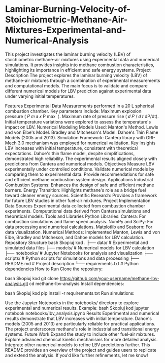 # Laminar-Burning-Velocity-of-Stoichiometric-Methane-Air-Mixtures-Experimental-and-Numerical-Analysis
This project investigates the laminar burning velocity (LBV) of stoichiometric methane-air mixtures using experimental data and numerical simulations. It provides insights into methane combustion characteristics, highlighting its importance in efficient and safe energy systems.
Project Description
The project explores the laminar burning velocity (LBV) of methane-air mixtures through a combination of experimental measurements and computational models. The main focus is to validate and compare different numerical models for LBV prediction against experimental data under varying initial temperatures.

Features
Experimental Data
Measurements performed in a 20 L spherical combustion chamber.
Key parameters include:
Maximum explosion pressure (
𝑃
𝑚
𝑎
𝑥
P 
max
​
 ).
Maximum rate of pressure rise (
𝑑
𝑃
/
𝑑
𝑡
dP/dt).
Initial temperature variations were explored to assess the temperature's impact on LBV.
Numerical Modeling
Models Used:
Manton's Method.
Lewis and von Elbe's Model.
Bradley and Mitcheson's Model.
Dahoe's Thin Flame Models (2005 and 2013).
Simulation Framework:
Cantera library with GRI-Mech 3.0 mechanism was employed for numerical validation.
Key Insights
LBV increases with initial temperature, consistent with theoretical expectations.
Dahoe's thin flame model, despite simplifications, demonstrated high reliability.
The experimental results aligned closely with predictions from Cantera and numerical models.
Objectives
Measure LBV experimentally under controlled conditions.
Validate numerical models by comparing them to experimental data.
Provide recommendations for safe and efficient methane combustion system design.
Applications
Industrial Combustion Systems:
Enhances the design of safe and efficient methane burners.
Energy Transition:
Highlights methane's role as a bridge fuel toward cleaner energy sources.
Scientific Research:
Provides a framework for future LBV studies in other fuel-air mixtures.
Project Implementation
Data Sources
Experimental data collected from combustion chamber experiments.
Computational data derived from Cantera simulations and theoretical models.
Tools and Libraries
Python Libraries:
Cantera: For combustion simulations and flame speed analysis.
NumPy and SciPy: For data processing and numerical calculations.
Matplotlib and Seaborn: For data visualization.
Numerical Methods:
Implemented Manton, Lewis and von Elbe, Bradley and Mitcheson, and Dahoe models for LBV calculation.
Repository Structure
bash
Skopiuj kod
.
├── data/                   # Experimental and simulated data files
├── models/                 # Numerical models for LBV calculation
├── notebooks/              # Jupyter Notebooks for analysis and visualization
├── scripts/                # Python scripts for simulations and data processing
├── README.md               # Project description
└── requirements.txt        # Python dependencies
How to Run
Clone the repository:

bash
Skopiuj kod
git clone https://github.com/your-username/methane-lbv-analysis.git
cd methane-lbv-analysis
Install dependencies:

bash
Skopiuj kod
pip install -r requirements.txt
Run simulations:

Use the Jupyter Notebooks in the notebooks/ directory to explore experimental and numerical results.
Example:
bash
Skopiuj kod
jupyter notebook notebooks/lbv_analysis.ipynb
Results
Experimental and numerical results demonstrate that LBV increases with initial temperature.
Dahoe's models (2005 and 2013) are particularly reliable for practical applications.
The project underscores methane's role in industrial and transitional energy systems.
Future Work
Expand the study to include other fuel-air mixtures.
Explore advanced chemical kinetic mechanisms for more detailed analysis.
Integrate other numerical models to refine LBV predictions further.
This README provides an overview of the project and guides users to replicate and extend the analysis. If you'd like further refinements, let me know!

